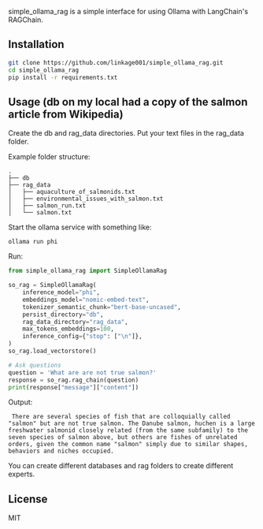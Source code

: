 simple_ollama_rag is a simple interface for using Ollama with LangChain's RAGChain.

## Installation

```bash
git clone https://github.com/linkage001/simple_ollama_rag.git
cd simple_ollama_rag
pip install -r requirements.txt
```

## Usage (db on my local had a copy of the salmon article from Wikipedia)

Create the db and rag_data directories. Put your text files in the rag_data folder.

Example folder structure:
```
.
├── db
├── rag_data
│   ├── aquaculture_of_salmonids.txt
│   ├── environmental_issues_with_salmon.txt
│   ├── salmon_run.txt
│   └── salmon.txt
```
Start the ollama service with something like:

```ollama run phi```

Run:
```python
from simple_ollama_rag import SimpleOllamaRag

so_rag = SimpleOllamaRag(
    inference_model="phi",
    embeddings_model="nomic-embed-text",
    tokenizer_semantic_chunk="bert-base-uncased",
    persist_directory="db",
    rag_data_directory="rag_data",
    max_tokens_embeddings=100,
    inference_config={"stop": ["\n"]},
)
so_rag.load_vectorstore()

# Ask questions
question = 'What are are not true salmon?'
response = so_rag.rag_chain(question)
print(response["message"]["content"])

```
Output:
```output
 There are several species of fish that are colloquially called "salmon" but are not true salmon. The Danube salmon, huchen is a large freshwater salmonid closely related (from the same subfamily) to the seven species of salmon above, but others are fishes of unrelated orders, given the common name "salmon" simply due to similar shapes, behaviors and niches occupied.
```
You can create different databases and rag folders to create different experts.

## License

MIT
